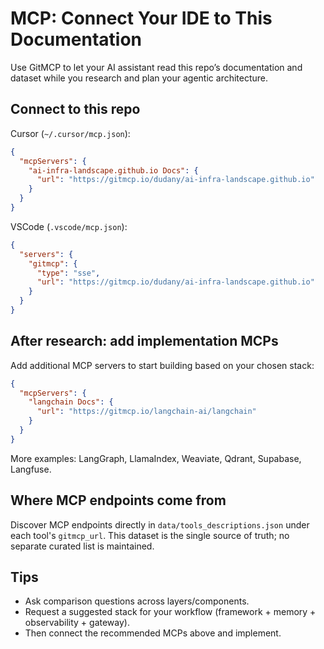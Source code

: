 # MCP: Connect Your IDE to This Documentation

Use GitMCP to let your AI assistant read this repo’s documentation and dataset while you research and plan your agentic architecture.

## Connect to this repo

Cursor (`~/.cursor/mcp.json`):
```json
{
  "mcpServers": {
    "ai-infra-landscape.github.io Docs": {
      "url": "https://gitmcp.io/dudany/ai-infra-landscape.github.io"
    }
  }
}
```

VSCode (`.vscode/mcp.json`):
```json
{
  "servers": {
    "gitmcp": {
      "type": "sse",
      "url": "https://gitmcp.io/dudany/ai-infra-landscape.github.io"
    }
  }
}
```

## After research: add implementation MCPs
Add additional MCP servers to start building based on your chosen stack:
```json
{
  "mcpServers": {
    "langchain Docs": {
      "url": "https://gitmcp.io/langchain-ai/langchain"
    }
  }
}
```
More examples: LangGraph, LlamaIndex, Weaviate, Qdrant, Supabase, Langfuse.

## Where MCP endpoints come from
Discover MCP endpoints directly in `data/tools_descriptions.json` under each tool's `gitmcp_url`. This dataset is the single source of truth; no separate curated list is maintained.

## Tips
- Ask comparison questions across layers/components.
- Request a suggested stack for your workflow (framework + memory + observability + gateway).
- Then connect the recommended MCPs above and implement.
